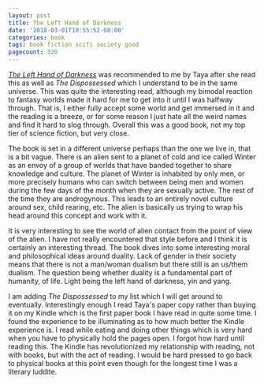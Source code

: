 ```yaml
---
layout: post
title: The Left Hand of Darkness
date: '2018-03-01T10:55:52-08:00'
categories: book
tags: book fiction scifi society good
pagecount: 320
---
```


[*The Left Hand of Darkness*][amaz-dark] was recommended to me by Taya after she read this as well
as *The Dispossessed* which I understand to be in the same universe. This was quite the interesting
read, although my bimodal reaction to fantasy worlds made it hard for me to get into it until I was
halfway through. That is, I either fully accept some world and get immersed in it and the reading is
a breeze, or for some reason I just hate all the weird names and find it hard to slog through.
Overall this was a good book, not my top tier of science fiction, but very close.

The book is set in a different universe perhaps than the one we live in, that is a bit vague. There
is an alien sent to a planet of cold and ice called Winter as an envoy of a group of worlds that
have banded together to share knowledge and culture. The planet of Winter is inhabited by only men,
or more precisely humans who can switch between being men and women during the few days of the month
when they are sexually active. The rest of the time they are androgynous. This leads to an entirely
novel culture around sex, child rearing, etc. The alien is basically us trying to wrap his head
around this concept and work with it.

It is very interesting to see the world of alien contact from the point of view of the alien. I have
not really encountered that style before and I think it is certainly an interesting thread. The book
dives into some interesting moral and philosophical ideas around duality. Lack of gender in their
society means that there is not a man/woman dualism but there still is an us/them dualism. The
question being whether duality is a fundamental part of humanity, of life. Light being the left hand
of darkness, yin and yang.

I am adding *The Dispossessed* to my list which I will get around to eventually. Interestingly
enough I read Taya's paper copy rather than buying it on my Kindle which is the first paper book I
have read in quite some time. I found the experience to be illuminating as to how much better the
Kindle experience is. I read while eating and doing other things which is very hard when you have to
physically hold the pages open. I forgot how hard until reading this. The Kindle has revolutionized
my relationship with reading, not with books, but with the act of reading. I would be hard pressed
to go back to physical books at this point even though for the longest time I was a literary luddite.

[amaz-dark]:        http://amzn.to/2F5918u
